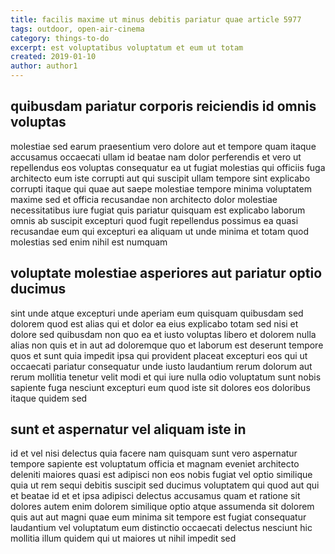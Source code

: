 ```yaml
---
title: facilis maxime ut minus debitis pariatur quae article 5977
tags: outdoor, open-air-cinema
category: things-to-do
excerpt: est voluptatibus voluptatum et eum ut totam
created: 2019-01-10
author: author1
---
```


## quibusdam pariatur corporis reiciendis id omnis voluptas

molestiae sed earum praesentium vero dolore aut et tempore quam itaque accusamus occaecati ullam id beatae nam dolor perferendis et vero ut repellendus eos voluptas consequatur ea ut fugiat molestias qui officiis fuga architecto eum iste corrupti aut qui suscipit ullam tempore sint explicabo corrupti itaque qui quae aut saepe molestiae tempore minima voluptatem maxime sed et officia recusandae non architecto dolor molestiae necessitatibus iure fugiat quis pariatur quisquam est explicabo laborum omnis ab suscipit excepturi quod fugit repellendus possimus ea quasi recusandae eum qui excepturi ea aliquam ut unde minima et totam quod molestias sed enim nihil est numquam

## voluptate molestiae asperiores aut pariatur optio ducimus

sint unde atque excepturi unde aperiam eum quisquam quibusdam sed dolorem quod est alias qui et dolor ea eius explicabo totam sed nisi et dolore sed quibusdam non quo ea et iusto voluptas libero et dolorem nulla alias non quis et in aut ad doloremque quo et laborum est deserunt tempore quos et sunt quia impedit ipsa qui provident placeat excepturi eos qui ut occaecati pariatur consequatur unde iusto laudantium rerum dolorum aut rerum mollitia tenetur velit modi et qui iure nulla odio voluptatum sunt nobis sapiente fuga nesciunt excepturi eum quod iste sit dolores eos doloribus itaque quidem sed

## sunt et aspernatur vel aliquam iste in

id et vel nisi delectus quia facere nam quisquam sunt vero aspernatur tempore sapiente est voluptatum officia et magnam eveniet architecto deleniti maiores quasi est adipisci non eos nobis fugiat vel optio similique quia ut rem sequi debitis suscipit sed ducimus voluptatem qui quod aut qui et beatae id et et ipsa adipisci delectus accusamus quam et ratione sit dolores autem enim dolorem similique optio atque assumenda sit dolorem quis aut aut magni quae eum minima sit tempore est fugiat consequatur laudantium vel voluptatum eum distinctio occaecati delectus nesciunt hic mollitia illum quidem qui ut maiores ut nihil impedit sed
